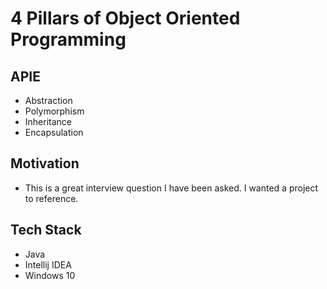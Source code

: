 # 4 Pillars of Object Oriented Programming

## APIE
- Abstraction
- Polymorphism
- Inheritance
- Encapsulation

## Motivation
- This is a great interview question I have been asked. I wanted a project to reference.

## Tech Stack
- Java
- Intellij IDEA
- Windows 10
